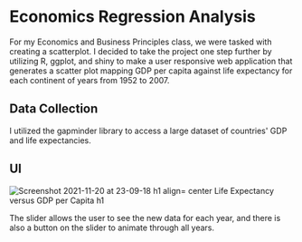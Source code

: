 # Economics Regression Analysis

For my Economics and Business Principles class, we were tasked with creating a scatterplot. I decided to take the project one step further by utilizing R, ggplot, and shiny to make a user responsive web application that generates a scatter plot mapping GDP per capita against life expectancy for each continent of years from 1952 to 2007.

## Data Collection

I utilized the gapminder library to access a large dataset of countries' GDP and life expectancies. 

## UI

![Screenshot 2021-11-20 at 23-09-18  h1 align= center Life Expectancy versus GDP per Capita h1 ](https://user-images.githubusercontent.com/81705278/142749238-b302d705-2240-4017-8d3a-b82dad0abf63.png)


The slider allows the user to see the new data for each year, and there is also a button on the slider to animate through all years.

